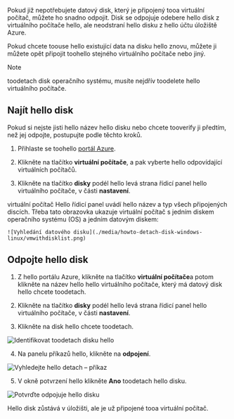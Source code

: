 Pokud již nepotřebujete datový disk, který je připojený tooa virtuální počítač, můžete ho snadno odpojit. Disk se odpojuje odebere hello disk z virtuálního počítače hello, ale neodstraní hello disku z hello účtu úložiště Azure.

Pokud chcete toouse hello existující data na disku hello znovu, můžete ji můžete opět připojit toohello stejného virtuálního počítače nebo jiný.  

> [!NOTE]
> toodetach disk operačního systému, musíte nejdřív toodelete hello virtuálního počítače.
>

## <a name="find-hello-disk"></a>Najít hello disk
Pokud si nejste jisti hello název hello disku nebo chcete tooverify ji předtím, než jej odpojte, postupujte podle těchto kroků.

1. Přihlaste se toohello [portál Azure](https://portal.azure.com).

2. Klikněte na tlačítko **virtuální počítače**, a pak vyberte hello odpovídající virtuálních počítačů.

3. Klikněte na tlačítko **disky** podél hello levá strana řídicí panel hello virtuálního počítače, v části **nastavení**.

 virtuální počítač Hello řídicí panel uvádí hello název a typ všech připojených discích. Třeba tato obrazovka ukazuje virtuální počítač s jedním diskem operačního systému (OS) a jedním datovým diskem:

    ![Vyhledání datového disku](./media/howto-detach-disk-windows-linux/vmwithdisklist.png)

## <a name="detach-hello-disk"></a>Odpojte hello disk
1. Z hello portálu Azure, klikněte na tlačítko **virtuální počítače**a potom klikněte na název hello hello virtuálního počítače, který má datový disk hello chcete toodetach.

2. Klikněte na tlačítko **disky** podél hello levá strana řídicí panel hello virtuálního počítače, v části **nastavení**.

3. Klikněte na disk hello chcete toodetach.

  ![Identifikovat toodetach disku hello](./media/howto-detach-disk-windows-linux/disklist.png)

4. Na panelu příkazů hello, klikněte na **odpojení**.

  ![Vyhledejte hello detach – příkaz](./media/howto-detach-disk-windows-linux/diskdetachcommand.png)

5. V okně potvrzení hello klikněte **Ano** toodetach hello disku.

  ![Potvrďte odpojuje hello disku](./media/howto-detach-disk-windows-linux/confirmdetach.png)

Hello disk zůstává v úložišti, ale je už připojené tooa virtuální počítač.
